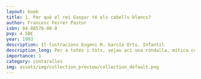 ```yaml
---
layout: book
title: 1. Per què el rei Gaspar té els cabells blancs?
author: Francesc Ferrer Pastor
isbn: 84-88578-00-8
pvp: 4.50€
year: 1993
description: Il·lustracions Eugeni R. García Orts. Infantil
description_long: Per a totes i tots, vejau ací una rondalla, mítica com quasi totes, però nostra i ben nostra i amb una doble lliçó moral; el respecte que devem a les persones de major edat i el refús que cal tindre per a tot allò que s'aparte de la veritat, encara que l'engany no porte ofensa per als demés.
importance: 1
category: contaralles
img: assets/img/collection_preview/collection_default.png
---
```


